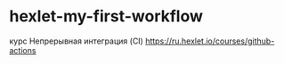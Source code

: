 # hexlet-my-first-workflow
курс Непрерывная интеграция (CI) https://ru.hexlet.io/courses/github-actions
